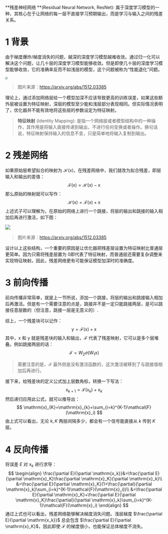 **残差神经网络 **(Residual Neural Network, ResNet): 属于深度学习模型的一种，其核心在于让网络的每一层不直接学习预期输出，而是学习与输入之间的残差关系。

<!--more-->

# 1 背景

由于梯度爆炸/梯度消失的问题，越深的深度学习模型越难收敛。通过归一化可以解决这个问题，让几十层的深度学习模型能够收敛。但是即使几十层的深度学习模型能够收敛，它的准确率反而不如浅层的模型，这个问题被称为“性能退化”问题。

<img src="https://assets.zouht.com/img/note/177-01.webp" style="zoom:50%;" />

> 图片来源：https://arxiv.org/abs/1512.03385

理论上，通过添加网络层给一个模型加深不应该导致更高的训练误差，如果这些额外层被设置为特征映射，深层的模型至少能和浅层部分表现相同。但实际情况表明了，优化器并不能有效地将这些层的参数设定为特征映射。

> **特征映射** (Identity Mapping): 是指一个网络层或者模型结构中的一种操作，其作用是将输入直接传递到输出，不进行任何变换或者操作。换句话说，特征映射保持输入的信息不变，只是简单地将输入复制到输出。

# 2 残差网络

如果原始层希望拟合的映射为 $\mathcal{H}(\mathrm{x})$，在残差网络中，我们就改为拟合残差，即层输入和输出的差值：
$$
\mathcal{F}(\mathrm{x})=\mathcal{H}(\mathrm{x})-\mathrm{x}
$$
那么原始的映射就可以写作：
$$
\mathcal{H}(\mathrm{x})=\mathcal{F}(\mathrm{x})+\mathrm{x}
$$
上述式子可以理解为，在原始的网络上进行一个跳接，将层的输出和跳接的输入相加后再进行激活，如下图：

![](https://assets.zouht.com/img/note/177-02.webp)

> 图片来源：https://arxiv.org/abs/1512.03385

设计以上这些结构，一个重要的原因是让优化器把残差层设置为特征映射比普通层更简单。因为只需将残差层置为 $0$​ 即代表了特征映射，而普通层还需要复杂调整来实现特征映射。因此，残差网络更有可能保证模型加深时的准确度。 

# 3 前向传播

前向传播非常简单，就是上一节所说，添加一个跳接，将层的输出和跳接输入相加后再激活。但是有一个需要注意的点是，跳接并不是一定只能跳接两层，是可以跳接任意层数的（但注意，跳接一层是无意义的）.

综上，一个残差块可以记作：
$$
\mathrm{y}=\mathcal{F}(\mathrm{x})+\mathrm{x}
$$
其中，$\mathrm{x}$ 和 $\mathrm{y}$ 就是残差块的输入和输出，$\mathcal{F}$ 代表了残差映射，它可以是多个层堆叠。例如跳接两层的话：
$$
\mathcal{F}=W_2\sigma(W_1\mathrm{x})
$$

> 需要注意的是，$\mathcal{F}$ 最外侧是没有激活函数的，这次激活被移到了与跳接值相加后再进行。

接下来，给残差块的定义公式加上层数角标，转换一下写法：
$$
\mathrm{x}_{k+1}=\mathcal{F}(\mathrm{x}_k)+\mathrm{x}_k
$$
然后递归应用此公式，就可以推导出：
$$
\mathrm{x}_{K}=\mathrm{x}_{k}+\sum_{i=k}^{K-1}\mathcal{F}(\mathrm{x}_i)
$$
由上式可以看出，无论 $k,K$ 两层间隔多少，都会有一个信号能直接从 $k$ 传到 $K$ 层。

# 4 反向传播

将误差 $E$ 对 $\mathrm{x}_k$ 进行求导：
$$
\begin{align}
\frac{\partial E}{\partial \mathrm{x_k}}&=\frac{\partial E}{\partial \mathrm{x}_K}\frac{\partial \mathrm{x}_K}{\partial \mathrm{x}_k}\\
&=\frac{\partial E}{\partial \mathrm{x}_K}(1+\frac{\partial}{\partial \mathrm{x}_k}\sum_{i=k}^{K-1}\mathcal{F}(\mathrm{x}_i))\\
&=\frac{\partial E}{\partial \mathrm{x}_K}+\frac{\partial E}{\partial \mathrm{x}_K}\frac{\partial}{\partial \mathrm{x}_k}\sum_{i=k}^{K-1}\mathcal{F}(\mathrm{x}_i)
\end{align}
$$
通过上式也可以看出，残差网络能够解决梯度消失问题。浅层梯度 $\frac{\partial E}{\partial \mathrm{x_k}}$ 总会包含 $\frac{\partial E}{\partial \mathrm{x}_K}$，因此即使 $\mathcal{F}$ 的梯度很小，也能保证总体梯度不消失。
